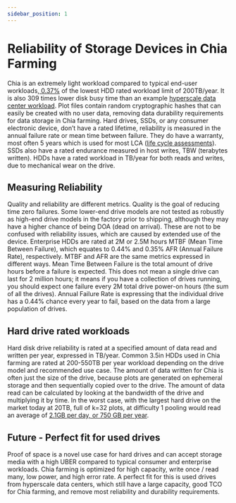 ```yaml
---
sidebar_position: 1
---
```


# Reliability of Storage Devices in Chia Farming

Chia is an extremely light workload compared to typical end-user workloads,[ 0.37%](https://docs.chia.net/docs/15resources/Storage_farming) of the lowest HDD rated workload limit of 200TB/year. It is also 309 times lower disk busy time than an example [hyperscale data center workload](https://www.usenix.org/system/files/fast21-pan.pdf). Plot files contain random cryptographic hashes that can easily be created with no user data, removing data durability requirements for data storage in Chia farming. Hard drives, SSDs, or any consumer electronic device, don’t have a rated lifetime, reliability is measured in the annual failure rate or mean time between failure. They do have a warranty, most often 5 years which is used for most LCA ([life cycle assessments](https://www.seagate.com/global-citizenship/product-sustainability/exos-x18-sustainability-report/)). SSDs also have a rated endurance measured in host writes, TBW (terabytes written). HDDs have a rated workload in TB/year for both reads and writes, due to mechanical wear on the drive.

## Measuring Reliability

Quality and reliability are different metrics. Quality is the goal of reducing time zero failures. Some lower-end drive models are not tested as robustly as high-end drive models in the factory prior to shipping, although they may have a higher chance of being DOA (dead on arrival). These are not to be confused with reliability issues, which are caused by extended use of the device. Enterprise HDDs are rated at 2M or 2.5M hours MTBF (Mean Time Between Failure), which equates to 0.44% and 0.35% AFR (Annual Failure Rate), respectively. MTBF and AFR are the same metrics expressed in different ways. Mean Time Between Failure is the total amount of drive hours before a failure is expected. This does not mean a single drive can last for 2 million hours; it means if you have a collection of drives running, you should expect one failure every 2M total drive power-on hours (the sum of all the drives). Annual Failure Rate is expressing that the individual drive has a 0.44% chance every year to fail, based on the data from a large population of drives.

## Hard drive rated workloads

Hard disk drive reliability is rated at a specified amount of data read and written per year, expressed in TB/year. Common 3.5in HDDs used in Chia farming are rated at 200-550TB per year workload depending on the drive model and recommended use case. The amount of data written for Chia is often just the size of the drive, because plots are generated on ephemeral storage and then sequentially copied over to the drive. The amount of data read can be calculated by looking at the bandwidth of the drive and multiplying it by time. In the worst case, with the largest hard drive on the market today at 20TB, full of k=32 plots, at difficulty 1 pooling would read an average of [2.1GB per day, or 750 GB per year](https://docs.chia.net/docs/15resources/Storage_farming).

## Future - Perfect fit for used drives

Proof of space is a novel use case for hard drives and can accept storage media with a high UBER compared to typical consumer and enterprise workloads. Chia farming is optimized for high capacity, write once / read many, low power, and high error rate. A perfect fit for this is used drives from hyperscale data centers, which still have a large capacity, good TCO for Chia farming, and remove most reliability and durability requirements.
